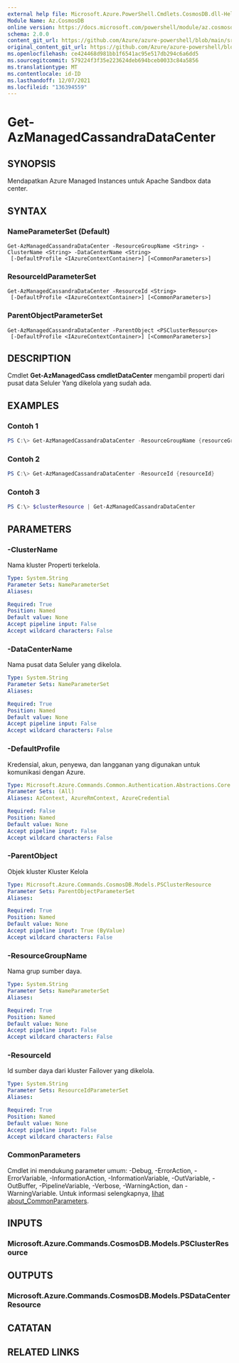 ```yaml
---
external help file: Microsoft.Azure.PowerShell.Cmdlets.CosmosDB.dll-Help.xml
Module Name: Az.CosmosDB
online version: https://docs.microsoft.com/powershell/module/az.cosmosdb/get-azmanagedcassandradatacenter
schema: 2.0.0
content_git_url: https://github.com/Azure/azure-powershell/blob/main/src/CosmosDB/CosmosDB/help/Get-AzManagedCassandraDataCenter.md
original_content_git_url: https://github.com/Azure/azure-powershell/blob/main/src/CosmosDB/CosmosDB/help/Get-AzManagedCassandraDataCenter.md
ms.openlocfilehash: ce424468d981bb1f6541ac95e517db294c6a6dd5
ms.sourcegitcommit: 579224f3f35e223624deb694bceb0033c84a5856
ms.translationtype: MT
ms.contentlocale: id-ID
ms.lasthandoff: 12/07/2021
ms.locfileid: "136394559"
---
```

# Get-AzManagedCassandraDataCenter

## SYNOPSIS
Mendapatkan Azure Managed Instances untuk Apache Sandbox data center.

## SYNTAX

### NameParameterSet (Default)
```
Get-AzManagedCassandraDataCenter -ResourceGroupName <String> -ClusterName <String> -DataCenterName <String>
 [-DefaultProfile <IAzureContextContainer>] [<CommonParameters>]
```

### ResourceIdParameterSet
```
Get-AzManagedCassandraDataCenter -ResourceId <String>
 [-DefaultProfile <IAzureContextContainer>] [<CommonParameters>]
```

### ParentObjectParameterSet
```
Get-AzManagedCassandraDataCenter -ParentObject <PSClusterResource>
 [-DefaultProfile <IAzureContextContainer>] [<CommonParameters>]
```

## DESCRIPTION
Cmdlet **Get-AzManagedCass cmdletDataCenter** mengambil properti dari pusat data Seluler Yang dikelola yang sudah ada.

## EXAMPLES

### Contoh 1
```powershell
PS C:\> Get-AzManagedCassandraDataCenter -ResourceGroupName {resourceGroupName} -ClusterName {clusterName} -DataCenterName {dataCenterName}
```

### Contoh 2
```powershell
PS C:\> Get-AzManagedCassandraDataCenter -ResourceId {resourceId}
```

### Contoh 3
```powershell
PS C:\> $clusterResource | Get-AzManagedCassandraDataCenter
```

## PARAMETERS

### -ClusterName
Nama kluster Properti terkelola.

```yaml
Type: System.String
Parameter Sets: NameParameterSet
Aliases:

Required: True
Position: Named
Default value: None
Accept pipeline input: False
Accept wildcard characters: False
```

### -DataCenterName
Nama pusat data Seluler yang dikelola.

```yaml
Type: System.String
Parameter Sets: NameParameterSet
Aliases:

Required: True
Position: Named
Default value: None
Accept pipeline input: False
Accept wildcard characters: False
```

### -DefaultProfile
Kredensial, akun, penyewa, dan langganan yang digunakan untuk komunikasi dengan Azure.

```yaml
Type: Microsoft.Azure.Commands.Common.Authentication.Abstractions.Core.IAzureContextContainer
Parameter Sets: (All)
Aliases: AzContext, AzureRmContext, AzureCredential

Required: False
Position: Named
Default value: None
Accept pipeline input: False
Accept wildcard characters: False
```

### -ParentObject
Objek kluster Kluster Kelola

```yaml
Type: Microsoft.Azure.Commands.CosmosDB.Models.PSClusterResource
Parameter Sets: ParentObjectParameterSet
Aliases:

Required: True
Position: Named
Default value: None
Accept pipeline input: True (ByValue)
Accept wildcard characters: False
```

### -ResourceGroupName
Nama grup sumber daya.

```yaml
Type: System.String
Parameter Sets: NameParameterSet
Aliases:

Required: True
Position: Named
Default value: None
Accept pipeline input: False
Accept wildcard characters: False
```

### -ResourceId
Id sumber daya dari kluster Failover yang dikelola.

```yaml
Type: System.String
Parameter Sets: ResourceIdParameterSet
Aliases:

Required: True
Position: Named
Default value: None
Accept pipeline input: False
Accept wildcard characters: False
```

### CommonParameters
Cmdlet ini mendukung parameter umum: -Debug, -ErrorAction, -ErrorVariable, -InformationAction, -InformationVariable, -OutVariable, -OutBuffer, -PipelineVariable, -Verbose, -WarningAction, dan -WarningVariable. Untuk informasi selengkapnya, [lihat about_CommonParameters](http://go.microsoft.com/fwlink/?LinkID=113216).

## INPUTS

### Microsoft.Azure.Commands.CosmosDB.Models.PSClusterResource

## OUTPUTS

### Microsoft.Azure.Commands.CosmosDB.Models.PSDataCenterResource

## CATATAN

## RELATED LINKS
